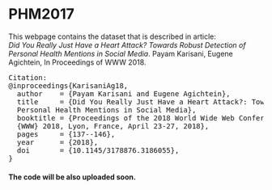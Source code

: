# PHM2017

This webpage contains the dataset that is described in article:<br />
*Did You Really Just Have a Heart Attack? Towards Robust Detection of Personal Health Mentions in Social Media*. Payam Karisani, Eugene Agichtein, In Proceedings of WWW 2018.
<pre>
Citation:
@inproceedings{KarisaniAg18,
  author    = {Payam Karisani and Eugene Agichtein},
  title     = {Did You Really Just Have a Heart Attack?: Towards Robust Detection of 
  Personal Health Mentions in Social Media},
  booktitle = {Proceedings of the 2018 World Wide Web Conference on World Wide Web, 
  {WWW} 2018, Lyon, France, April 23-27, 2018},
  pages     = {137--146},
  year      = {2018},
  doi       = {10.1145/3178876.3186055},
}
</pre>
#### The code will be also uploaded soon.
